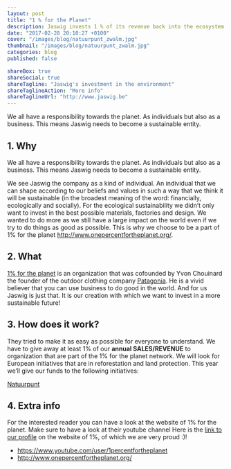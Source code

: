 ```yaml
---
layout: post
title: "1 % for the Planet"
description: Jaswig invests 1 % of its revenue back into the ecosystem
date: "2017-02-28 20:10:27 +0100"
cover: "/images/blog/natuurpunt_zwalm.jpg"
thumbnail: "/images/blog/natuurpunt_zwalm.jpg"
categories: blog
published: false

shareBox: true
shareSocial: true
shareTagline: "Jaswig's investment in the environment"
shareTaglineAction: "More info"
shareTaglineUrl: "http://www.jaswig.be"
---
```


We all have a responsibility towards the planet. As individuals but also as a business. This means Jaswig needs to become a sustainable entity. 
<!--more-->

## 1. Why

We all have a responsibility towards the planet. As individuals but also as a business. This means Jaswig needs to become a sustainable entity. 

We see Jaswig the company as a kind of individual. An individual that we can shape according to our beliefs and values in such a way that we think it will be sustainable (in the broadest meaning of the word: financially, ecologically and socially). For the ecological sustainability we didn’t only want to invest in the best possible materials, factories and design. We wanted to do more as we still have a large impact on the world even if we try to do things as good as possible. This is why we choose to be a part of 1% for the planet 
http://www.onepercentfortheplanet.org/. 

## 2. What

[1% for the planet](http://www.onepercentfortheplanet.org/) is an organization that was cofounded by Yvon Chouinard the founder of the outdoor clothing company [Patagonia](http://eu.patagonia.com/). He is a vivid believer that you can use business to do good in the world. And for us Jaswig is just that. It is our creation with which we want to invest in a more sustainable future!

## 3. How does it work?

They tried to make it as easy as possible for everyone to understand. We have to give away at least 1% of our **annual SALES/REVENUE** to organization that are part of the 1% for the planet network. We will look for European initiatives that are in reforestation and land protection. This year we’ll give our funds to the following initiatives:

[Natuurpunt](http://natuurpunt.be)

## 4. Extra info
For the interested reader you can have a look at the website of 1% for the planet. Make sure to have a look at their youtube channel 
Here is the [link to our profile](http://www.onepercentfortheplanet.org/who-we-are/members/record/0010G00001xIfXTQA0) on the website of 1%, of which we are very proud :)!
* https://www.youtube.com/user/1percentfortheplanet
* http://www.onepercentfortheplanet.org/
